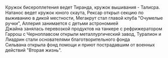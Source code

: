Кружок бисероплетения ведет Тиранда, кружок вышивания - Талисра.  
Натанос ведет кружок юного скаута, Рексар открыл секцию по выживанию в дикой местности, Мегакрут стал главой клуба "Очумелые ручки", Аллерия занимается с детьми астрономией  
Джайна занялась перевозкой продуктов на танкере с рефрижератором  
Гаррош с Черноплавсом открыли металлургический завод, Туралион и Лиадрин стали основателями благотворительного фонда  
Сильвана открыла фонд помощи и приют пострадавшим от военных действий "Вторая жизнь".